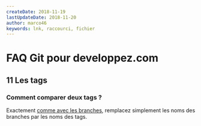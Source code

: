 ```yaml
---
createDate: 2018-11-19
lastUpdateDate: 2018-11-20
author: marco46
keywords: lnk, raccourci, fichier
---
```


# FAQ Git pour developpez.com

## 11 Les tags

### Comment comparer deux tags ?

Exactement [comme avec les branches](../section-008/008.q012.md), remplacez simplement les noms des branches par les noms des tags.
